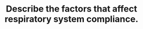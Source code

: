 ---
title: "Describe the factors that affect respiratory system compliance."
entityType: SAQ
exam: PEX
college: ANZCA
year: 2010
sitting: B
question: 9
passRate: 31
EC_expectedDomains:
- "A definition of compliance followed by a statement of the types of compliance along with normal values for these would have completed a good introduction. A compliance graph with an explanation of the importance of surfactant and how it acts to reduce compliance followed by simple statements as to compliance changes related to: a) lung factors: aging, posture, changes in pulmonary blood volume, airways resistance, emphysema, lung fibrosis, and b) chest wall factors: obesity, scarring, fractures as well as compliance changes occurring during anaesthesia would have rounded out a good answer."
EC_extraCredit:
- "Additional marks were awarded for more detail on static and dynamic compliance, compliance at high and low lung volumes and changes in compliance seen from the top to the bottom of the lung in the erect position."
EC_errorsCommon:
- "The most common reason for not passing this question was because of a paucity of information provided. Additionally, there were frequent errors as to the effect of some of the above factors on compliance, in particular, the effect of age and the effect of emphysema. Complex and detailed discussions regarding the interactions between chest wall and lung compliance were only minimally rewarded."
---